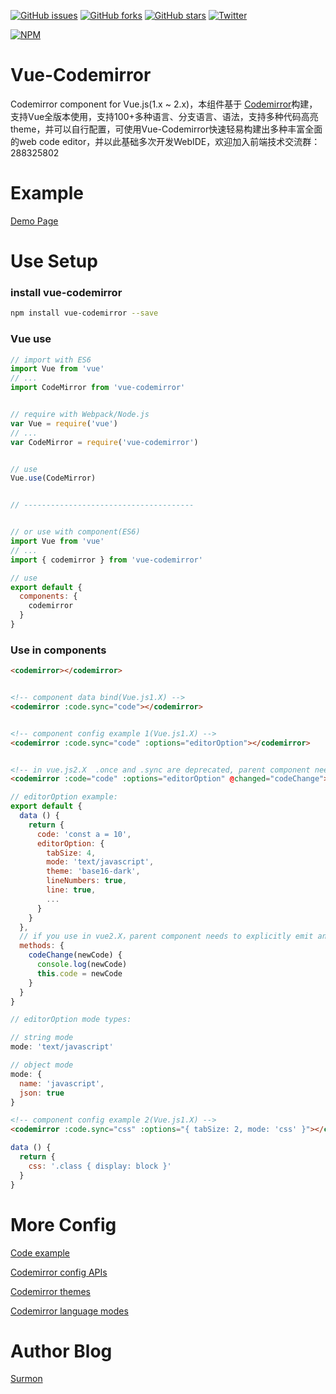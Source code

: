 [![GitHub issues](https://img.shields.io/github/issues/surmon-china/vue-codemirror.svg?style=flat-square)](https://github.com/surmon-china/vue-codemirror/issues)
[![GitHub forks](https://img.shields.io/github/forks/surmon-china/vue-codemirror.svg?style=flat-square)](https://github.com/surmon-china/vue-codemirror/network)
[![GitHub stars](https://img.shields.io/github/stars/surmon-china/vue-codemirror.svg?style=flat-square)](https://github.com/surmon-china/vue-codemirror/stargazers)
[![Twitter](https://img.shields.io/twitter/url/https/github.com/surmon-china/vue-codemirror.svg?style=flat-square)](https://twitter.com/intent/tweet?text=Wow:&url=%5Bobject%20Object%5D)

[![NPM](https://nodei.co/npm/vue-codemirror.png?downloads=true&downloadRank=true&stars=true)](https://nodei.co/npm/vue-codemirror/)


# Vue-Codemirror
Codemirror component for Vue.js(1.x ~ 2.x)，本组件基于 [Codemirror](http://codemirror.net/)构建，支持Vue全版本使用，支持100+多种语言、分支语言、语法，支持多种代码高亮theme，并可以自行配置，可使用Vue-Codemirror快速轻易构建出多种丰富全面的web code editor，并以此基础多次开发WebIDE，欢迎加入前端技术交流群：288325802



# Example

[Demo Page](https://surmon-china.github.io/vue-codemirror)


# Use Setup


### install vue-codemirror

``` bash
npm install vue-codemirror --save
```

### Vue use

``` javascript
// import with ES6
import Vue from 'vue'
// ...
import CodeMirror from 'vue-codemirror'


// require with Webpack/Node.js
var Vue = require('vue')
// ...
var CodeMirror = require('vue-codemirror')


// use
Vue.use(CodeMirror)


// --------------------------------------


// or use with component(ES6)
import Vue from 'vue'
// ...
import { codemirror } from 'vue-codemirror'

// use
export default {
  components: {
    codemirror
  }
}
```


### Use in components

``` html
<codemirror></codemirror>


<!-- component data bind(Vue.js1.X) -->
<codemirror :code.sync="code"></codemirror>


<!-- component config example 1(Vue.js1.X) -->
<codemirror :code.sync="code" :options="editorOption"></codemirror>


<!-- in vue.js2.X  .once and .sync are deprecated, parent component needs to explicitly emit an event instead of relying on implicit binding  -->
<codemirror :code="code" :options="editorOption" @changed="codeChange"></codemirror>
```


``` javascript
// editorOption example:
export default {
  data () {
    return {
      code: 'const a = 10',
      editorOption: {
        tabSize: 4,
        mode: 'text/javascript',
        theme: 'base16-dark',
        lineNumbers: true, 
        line: true,
        ...
      }
    }
  },
  // if you use in vue2.X，parent component needs to explicitly emit an event instead of relying on implicit binding
  methods: {
    codeChange(newCode) {
      console.log(newCode)
      this.code = newCode
    }
  }
}

// editorOption mode types:

// string mode
mode: 'text/javascript'

// object mode
mode: {
  name: 'javascript',
  json: true
}
```

``` html
<!-- component config example 2(Vue.js1.X) -->
<codemirror :code.sync="css" :options="{ tabSize: 2, mode: 'css' }"></codemirror>
```

``` javascript
data () {
  return {
    css: '.class { display: block }'
  }
}
```


# More Config

[Code example](https://github.com/surmon-china/vue-codemirror/tree/master/example)

[Codemirror config APIs](http://codemirror.net/doc/manual.html#config)

[Codemirror themes](http://codemirror.net/demo/theme.html)

[Codemirror language modes](http://codemirror.net/mode/)



# Author Blog
[Surmon](http://surmon.me)
